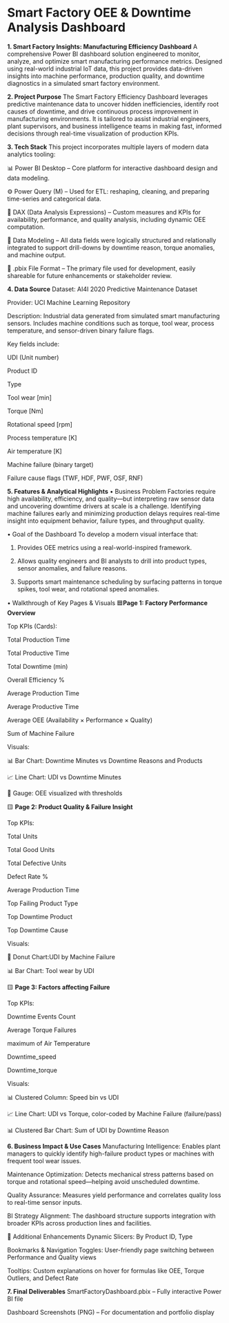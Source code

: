 # Smart Factory OEE & Downtime Analysis Dashboard
**1. Smart Factory Insights: Manufacturing Efficiency Dashboard**
A comprehensive Power BI dashboard solution engineered to monitor, analyze, and optimize smart manufacturing performance metrics. Designed using real-world industrial IoT data, this project provides data-driven insights into machine performance, production quality, and downtime diagnostics in a simulated smart factory environment.

**2. Project Purpose**
The Smart Factory Efficiency Dashboard leverages predictive maintenance data to uncover hidden inefficiencies, identify root causes of downtime, and drive continuous process improvement in manufacturing environments. It is tailored to assist industrial engineers, plant supervisors, and business intelligence teams in making fast, informed decisions through real-time visualization of production KPIs.

**3. Tech Stack**
This project incorporates multiple layers of modern data analytics tooling:

📊 Power BI Desktop – Core platform for interactive dashboard design and data modeling.

⚙️ Power Query (M) – Used for ETL: reshaping, cleaning, and preparing time-series and categorical data.

🧠 DAX (Data Analysis Expressions) – Custom measures and KPIs for availability, performance, and quality analysis, including dynamic OEE computation.

🧱 Data Modeling – All data fields were logically structured and relationally integrated to support drill-downs by downtime reason, torque anomalies, and machine output.

📁 .pbix File Format – The primary file used for development, easily shareable for future enhancements or stakeholder review.

**4. Data Source**
Dataset: AI4I 2020 Predictive Maintenance Dataset

Provider: UCI Machine Learning Repository

Description: Industrial data generated from simulated smart manufacturing sensors. Includes machine conditions such as torque, tool wear, process temperature, and sensor-driven binary failure flags.

Key fields include:

UDI (Unit number)

Product ID

Type

Tool wear [min]

Torque [Nm]

Rotational speed [rpm]

Process temperature [K]

Air temperature [K]

Machine failure (binary target)

Failure cause flags (TWF, HDF, PWF, OSF, RNF)

**5. Features & Analytical Highlights**
• Business Problem
Factories require high availability, efficiency, and quality—but interpreting raw sensor data and uncovering downtime drivers at scale is a challenge. Identifying machine failures early and minimizing production delays requires real-time insight into equipment behavior, failure types, and throughput quality.

• Goal of the Dashboard
To develop a modern visual interface that:

1. Provides OEE metrics using a real-world-inspired framework.
 
2. Allows quality engineers and BI analysts to drill into product types, sensor anomalies, and failure reasons.

3. Supports smart maintenance scheduling by surfacing patterns in torque spikes, tool wear, and rotational speed anomalies.

• Walkthrough of Key Pages & Visuals
🟦**Page 1: Factory Performance Overview**

Top KPIs (Cards):

Total Production Time

Total Productive Time

Total Downtime (min)

Overall Efficiency %

Average Production Time

Average Productive Time

Average OEE (Availability × Performance × Quality)

Sum of Machine Failure

Visuals:

📊 Bar Chart: Downtime Minutes vs Downtime Reasons and Products

📈 Line Chart: UDI vs Downtime Minutes

🔘 Gauge: OEE visualized with thresholds

🟨 **Page 2: Product Quality & Failure Insight**

Top KPIs:

Total Units

Total Good Units

Total Defective Units

Defect Rate %

Average Production Time

Top Failing Product Type

Top Downtime Product

Top Downtime Cause

Visuals:

🍩 Donut Chart:UDI by Machine Failure

📊 Bar Chart: Tool wear by UDI


🟨 **Page 3: Factors affecting Failure**

Top KPIs:

Downtime Events Count

Average Torque Failures

maximum of Air Temperature

Downtime_speed

Downtime_torque

Visuals:

📊 Clustered Column: Speed bin vs UDI

📈 Line Chart: UDI vs Torque, color-coded by Machine Failure (failure/pass)

📊 Clustered Bar Chart: Sum of UDI by Downtime Reason

**6. Business Impact & Use Cases**
Manufacturing Intelligence: Enables plant managers to quickly identify high-failure product types or machines with frequent tool wear issues.

Maintenance Optimization: Detects mechanical stress patterns based on torque and rotational speed—helping avoid unscheduled downtime.

Quality Assurance: Measures yield performance and correlates quality loss to real-time sensor inputs.

BI Strategy Alignment: The dashboard structure supports integration with broader KPIs across production lines and facilities.

🧠 Additional Enhancements
Dynamic Slicers: By Product ID, Type

Bookmarks & Navigation Toggles: User-friendly page switching between Performance and Quality views

Tooltips: Custom explanations on hover for formulas like OEE, Torque Outliers, and Defect Rate

**7. Final Deliverables**
SmartFactoryDashboard.pbix – Fully interactive Power BI file

Dashboard Screenshots (PNG) – For documentation and portfolio display


 
